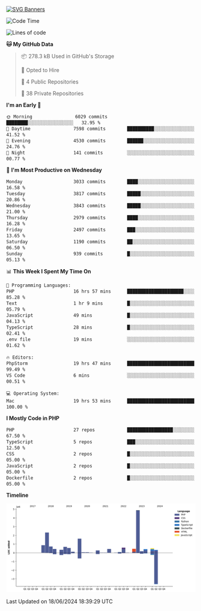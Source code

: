 [![SVG Banners](https://svg-banners.vercel.app/api?type=glitch&text1=Gere_Lajos%F0%9F%92%BB&width=800&height=400)](https://github.com/Akshay090/svg-banners)

<!--START_SECTION:waka-->
![Code Time](http://img.shields.io/badge/Code%20Time-1%2C721%20hrs%2043%20mins-blue)

![Lines of code](https://img.shields.io/badge/From%20Hello%20World%20I%27ve%20Written-15.7%20million%20lines%20of%20code-blue)

**🐱 My GitHub Data** 

> 📦 278.3 kB Used in GitHub's Storage 
 > 
> 💼 Opted to Hire
 > 
> 📜 4 Public Repositories 
 > 
> 🔑 38 Private Repositories 
 > 
**I'm an Early 🐤** 

```text
🌞 Morning                6029 commits        ████████░░░░░░░░░░░░░░░░░   32.95 % 
🌆 Daytime                7598 commits        ██████████░░░░░░░░░░░░░░░   41.52 % 
🌃 Evening                4530 commits        ██████░░░░░░░░░░░░░░░░░░░   24.76 % 
🌙 Night                  141 commits         ░░░░░░░░░░░░░░░░░░░░░░░░░   00.77 % 
```
📅 **I'm Most Productive on Wednesday** 

```text
Monday                   3033 commits        ████░░░░░░░░░░░░░░░░░░░░░   16.58 % 
Tuesday                  3817 commits        █████░░░░░░░░░░░░░░░░░░░░   20.86 % 
Wednesday                3843 commits        █████░░░░░░░░░░░░░░░░░░░░   21.00 % 
Thursday                 2979 commits        ████░░░░░░░░░░░░░░░░░░░░░   16.28 % 
Friday                   2497 commits        ███░░░░░░░░░░░░░░░░░░░░░░   13.65 % 
Saturday                 1190 commits        ██░░░░░░░░░░░░░░░░░░░░░░░   06.50 % 
Sunday                   939 commits         █░░░░░░░░░░░░░░░░░░░░░░░░   05.13 % 
```


📊 **This Week I Spent My Time On** 

```text
💬 Programming Languages: 
PHP                      16 hrs 57 mins      █████████████████████░░░░   85.28 % 
Text                     1 hr 9 mins         █░░░░░░░░░░░░░░░░░░░░░░░░   05.79 % 
JavaScript               49 mins             █░░░░░░░░░░░░░░░░░░░░░░░░   04.13 % 
TypeScript               28 mins             █░░░░░░░░░░░░░░░░░░░░░░░░   02.41 % 
.env file                19 mins             ░░░░░░░░░░░░░░░░░░░░░░░░░   01.62 % 

🔥 Editors: 
PhpStorm                 19 hrs 47 mins      █████████████████████████   99.49 % 
VS Code                  6 mins              ░░░░░░░░░░░░░░░░░░░░░░░░░   00.51 % 

💻 Operating System: 
Mac                      19 hrs 53 mins      █████████████████████████   100.00 % 
```

**I Mostly Code in PHP** 

```text
PHP                      27 repos            █████████████████░░░░░░░░   67.50 % 
TypeScript               5 repos             ███░░░░░░░░░░░░░░░░░░░░░░   12.50 % 
CSS                      2 repos             █░░░░░░░░░░░░░░░░░░░░░░░░   05.00 % 
JavaScript               2 repos             █░░░░░░░░░░░░░░░░░░░░░░░░   05.00 % 
Dockerfile               2 repos             █░░░░░░░░░░░░░░░░░░░░░░░░   05.00 % 
```



**Timeline**

![Lines of Code chart](https://raw.githubusercontent.com/gere-lajos/gere-lajos/main/assets/bar_graph.png)


 Last Updated on 18/06/2024 18:39:29 UTC
<!--END_SECTION:waka-->
